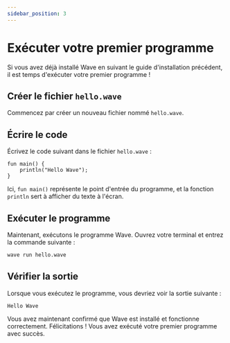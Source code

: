 ```yaml
---
sidebar_position: 3
---
```


# Exécuter votre premier programme

Si vous avez déjà installé Wave en suivant le guide d'installation précédent, il est temps d'exécuter votre premier programme !

## Créer le fichier `hello.wave`
Commencez par créer un nouveau fichier nommé `hello.wave`.

## Écrire le code
Écrivez le code suivant dans le fichier `hello.wave` :

```wave
fun main() {
    println("Hello Wave");
}
```

Ici, `fun main()` représente le point d'entrée du programme, et la fonction `println` sert à afficher du texte à l'écran.

## Exécuter le programme
Maintenant, exécutons le programme Wave. Ouvrez votre terminal et entrez la commande suivante :

```bash
wave run hello.wave
```

## Vérifier la sortie
Lorsque vous exécutez le programme, vous devriez voir la sortie suivante :

```
Hello Wave
```

Vous avez maintenant confirmé que Wave est installé et fonctionne correctement. Félicitations ! Vous avez exécuté votre premier programme avec succès.
